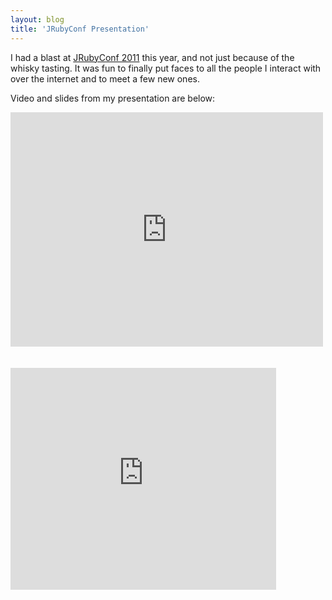 ```yaml
---
layout: blog
title: 'JRubyConf Presentation'
---
```


[jrubyconf]: http://jrubyconf.com/

I had a blast at [JRubyConf 2011][jrubyconf] this year, and not just
because of the whisky tasting. It was fun to finally put faces to all
the people I interact with over the internet and to meet a few new
ones.

Video and slides from my presentation are below:

<iframe src="http://player.vimeo.com/video/27494052" width="500" height="375" frameborder="0"></iframe>

<br />
<br />
<br />

<div style="width:425px" id="__ss_8765738"><iframe src="http://www.slideshare.net/slideshow/embed_code/8765738" width="425" height="355" frameborder="0" marginwidth="0" marginheight="0" scrolling="no"></iframe> <div style="padding:5px 0 12px"></div></div>
